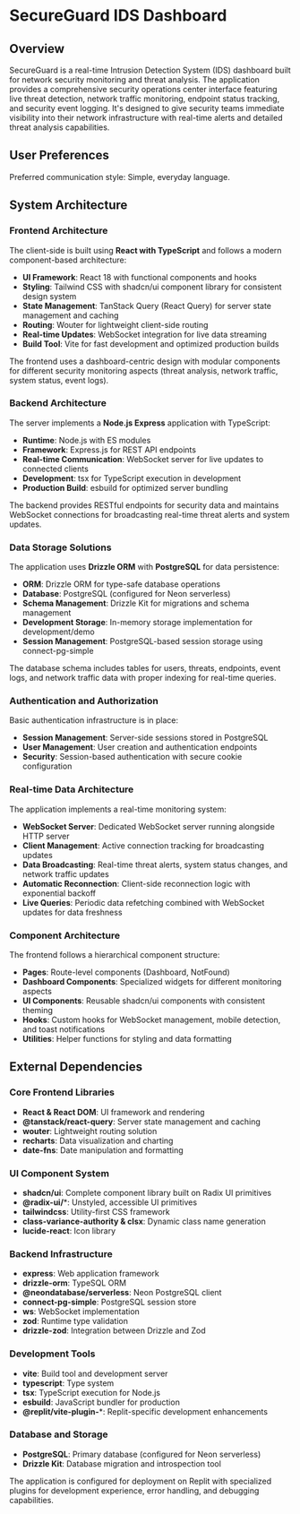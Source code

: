 # SecureGuard IDS Dashboard

## Overview

SecureGuard is a real-time Intrusion Detection System (IDS) dashboard built for network security monitoring and threat analysis. The application provides a comprehensive security operations center interface featuring live threat detection, network traffic monitoring, endpoint status tracking, and security event logging. It's designed to give security teams immediate visibility into their network infrastructure with real-time alerts and detailed threat analysis capabilities.

## User Preferences

Preferred communication style: Simple, everyday language.

## System Architecture

### Frontend Architecture
The client-side is built using **React with TypeScript** and follows a modern component-based architecture:

- **UI Framework**: React 18 with functional components and hooks
- **Styling**: Tailwind CSS with shadcn/ui component library for consistent design system
- **State Management**: TanStack Query (React Query) for server state management and caching
- **Routing**: Wouter for lightweight client-side routing
- **Real-time Updates**: WebSocket integration for live data streaming
- **Build Tool**: Vite for fast development and optimized production builds

The frontend uses a dashboard-centric design with modular components for different security monitoring aspects (threat analysis, network traffic, system status, event logs).

### Backend Architecture
The server implements a **Node.js Express** application with TypeScript:

- **Runtime**: Node.js with ES modules
- **Framework**: Express.js for REST API endpoints
- **Real-time Communication**: WebSocket server for live updates to connected clients
- **Development**: tsx for TypeScript execution in development
- **Production Build**: esbuild for optimized server bundling

The backend provides RESTful endpoints for security data and maintains WebSocket connections for broadcasting real-time threat alerts and system updates.

### Data Storage Solutions
The application uses **Drizzle ORM** with **PostgreSQL** for data persistence:

- **ORM**: Drizzle ORM for type-safe database operations
- **Database**: PostgreSQL (configured for Neon serverless)
- **Schema Management**: Drizzle Kit for migrations and schema management
- **Development Storage**: In-memory storage implementation for development/demo
- **Session Management**: PostgreSQL-based session storage using connect-pg-simple

The database schema includes tables for users, threats, endpoints, event logs, and network traffic data with proper indexing for real-time queries.

### Authentication and Authorization
Basic authentication infrastructure is in place:

- **Session Management**: Server-side sessions stored in PostgreSQL
- **User Management**: User creation and authentication endpoints
- **Security**: Session-based authentication with secure cookie configuration

### Real-time Data Architecture
The application implements a real-time monitoring system:

- **WebSocket Server**: Dedicated WebSocket server running alongside HTTP server
- **Client Management**: Active connection tracking for broadcasting updates
- **Data Broadcasting**: Real-time threat alerts, system status changes, and network traffic updates
- **Automatic Reconnection**: Client-side reconnection logic with exponential backoff
- **Live Queries**: Periodic data refetching combined with WebSocket updates for data freshness

### Component Architecture
The frontend follows a hierarchical component structure:

- **Pages**: Route-level components (Dashboard, NotFound)
- **Dashboard Components**: Specialized widgets for different monitoring aspects
- **UI Components**: Reusable shadcn/ui components with consistent theming
- **Hooks**: Custom hooks for WebSocket management, mobile detection, and toast notifications
- **Utilities**: Helper functions for styling and data formatting

## External Dependencies

### Core Frontend Libraries
- **React & React DOM**: UI framework and rendering
- **@tanstack/react-query**: Server state management and caching
- **wouter**: Lightweight routing solution
- **recharts**: Data visualization and charting
- **date-fns**: Date manipulation and formatting

### UI Component System
- **shadcn/ui**: Complete component library built on Radix UI primitives
- **@radix-ui/***: Unstyled, accessible UI primitives
- **tailwindcss**: Utility-first CSS framework
- **class-variance-authority & clsx**: Dynamic class name generation
- **lucide-react**: Icon library

### Backend Infrastructure
- **express**: Web application framework
- **drizzle-orm**: TypeSQL ORM
- **@neondatabase/serverless**: Neon PostgreSQL client
- **connect-pg-simple**: PostgreSQL session store
- **ws**: WebSocket implementation
- **zod**: Runtime type validation
- **drizzle-zod**: Integration between Drizzle and Zod

### Development Tools
- **vite**: Build tool and development server
- **typescript**: Type system
- **tsx**: TypeScript execution for Node.js
- **esbuild**: JavaScript bundler for production
- **@replit/vite-plugin-***: Replit-specific development enhancements

### Database and Storage
- **PostgreSQL**: Primary database (configured for Neon serverless)
- **Drizzle Kit**: Database migration and introspection tool

The application is configured for deployment on Replit with specialized plugins for development experience, error handling, and debugging capabilities.